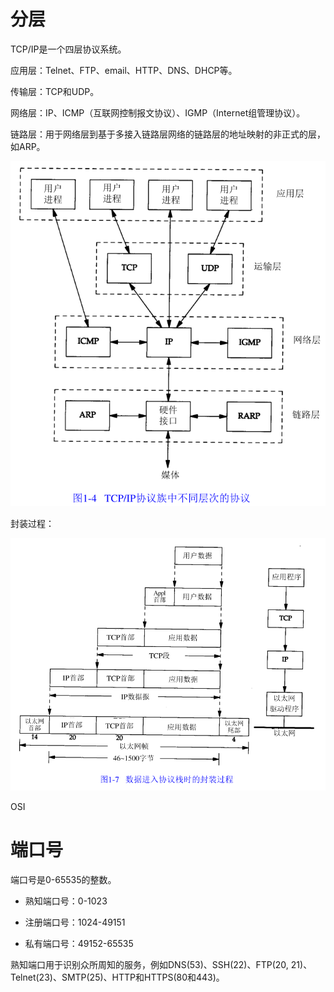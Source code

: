 # 分层

TCP/IP是一个四层协议系统。

应用层：Telnet、FTP、email、HTTP、DNS、DHCP等。

传输层：TCP和UDP。

网络层：IP、ICMP（互联网控制报文协议）、IGMP（Internet组管理协议）。

链路层：用于网络层到基于多接入链路层网络的链路层的地址映射的非正式的层，如ARP。

![image-20210415161512984](概述.assets/image-20210415161512984.png)

封装过程：

![image-20210415162846164](概述.assets/image-20210415162846164.png)

OSI



# 端口号

端口号是0-65535的整数。

- 熟知端口号：0-1023

- 注册端口号：1024-49151
- 私有端口号：49152-65535

熟知端口用于识别众所周知的服务，例如DNS(53)、SSH(22)、FTP(20, 21)、Telnet(23)、SMTP(25)、HTTP和HTTPS(80和443)。